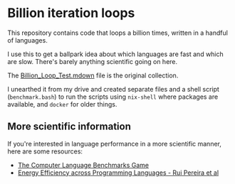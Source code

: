 # Billion iteration loops

This repository contains code that loops a billion times, written in a handful of languages.

I use this to get a ballpark idea about which languages are fast and which are slow. There's
barely anything scientific going on here.

The [Billion_Loop_Test.mdown](Billion_Loop_Test.mdown) file is the original collection.

I unearthed it from my drive and created separate files and a shell script (`benchmark.bash`)
to run the scripts using `nix-shell` where packages are available, and `docker` for older things.

## More scientific information

If you're interested in language performance in a more scientific manner, here are some resources:

* [The Computer Language Benchmarks Game](https://benchmarksgame-team.pages.debian.net/benchmarksgame/index.html)
* [Energy Efficiency across Programming Languages - Rui Pereira et al](https://repositorio.inesctec.pt/server/api/core/bitstreams/d606d7dd-be10-4bc7-ada6-5c0c91fe1afb/content)
